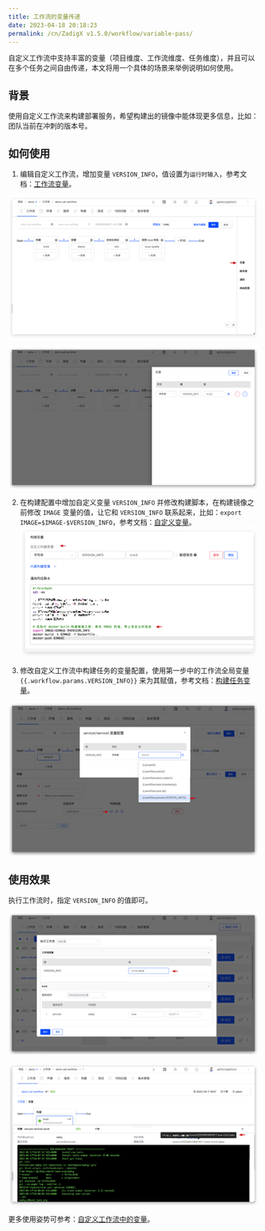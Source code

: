 ```yaml
---
title: 工作流的变量传递
date: 2023-04-18 20:18:23
permalink: /cn/ZadigX v1.5.0/workflow/variable-pass/
---
```


自定义工作流中支持丰富的变量（项目维度、工作流维度、任务维度），并且可以在多个任务之间自由传递，本文将用一个具体的场景来举例说明如何使用。

## 背景

使用自定义工作流来构建部署服务，希望构建出的镜像中能体现更多信息，比如：团队当前在冲刺的版本号。

## 如何使用

1. 编辑自定义工作流，增加变量 `VERSION_INFO`，值设置为`运行时输入`，参考文档：[工作流变量](/ZadigX%20v1.5.0/project/common-workflow/#工作流)。

![变量传递](./_images/var_pass_demo_3.png)

![变量传递](./_images/var_pass_demo_2.png)

2. 在构建配置中增加自定义变量 `VERSION_INFO` 并修改构建脚本，在构建镜像之前修改 `IMAGE` 变量的值，让它和 `VERSION_INFO` 联系起来，比如：`export IMAGE=$IMAGE-$VERSION_INFO`，参考文档：[自定义变量](/ZadigX%20v1.5.0/project/build/#构建变量)。
![变量传递](./_images/var_pass_demo_1.png)

3. 修改自定义工作流中构建任务的变量配置，使用第一步中的工作流全局变量 <span v-pre>`{{.workflow.params.VERSION_INFO}}`</span> 来为其赋值，参考文档：[构建任务变量](/ZadigX%20v1.5.0/project/common-workflow/#构建任务)。

![变量传递](./_images/var_pass_demo_4.png)

## 使用效果

执行工作流时，指定 `VERSION_INFO` 的值即可。

![变量传递](./_images/var_pass_demo_5.png)

![变量传递](./_images/var_pass_demo_6.png)


更多使用姿势可参考：[自定义工作流中的变量](/ZadigX%20v1.5.0/project/common-workflow/#变量)。

<!-- TODO：在构建/测试/代码扫描中，设置输出变量，这个场景待补充 -->
